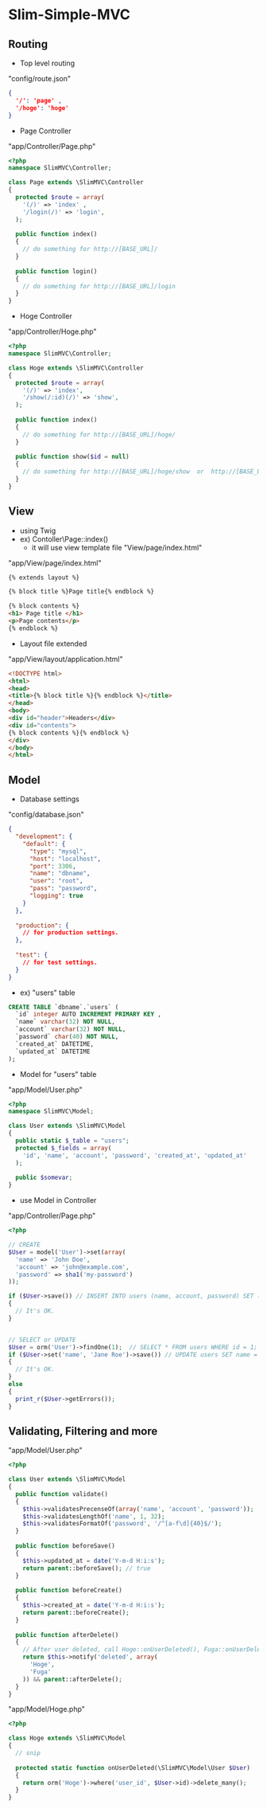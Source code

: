 # Slim-Simple-MVC

Routing
--------

- Top level routing

"config/route.json"
```json
{
  '/': 'page' ,
  '/hoge': 'hoge'
}
```

- Page Controller

"app/Controller/Page.php"
```php
<?php
namespace SlimMVC\Controller;

class Page extends \SlimMVC\Controller
{
  protected $route = array(
    '(/)' => 'index' ,
    '/login(/)' => 'login',
  );
  
  public function index()
  {
    // do something for http://[BASE_URL]/
  }
  
  public function login()
  {
    // do something for http://[BASE_URL]/login
  }
}
```

- Hoge Controller

"app/Controller/Hoge.php"
```php
<?php
namespace SlimMVC\Controller;

class Hoge extends \SlimMVC\Controller
{
  protected $route = array(
    '(/)' => 'index',
    '/show(/:id)(/)' => 'show',
  );
  
  public function index()
  {
    // do something for http://[BASE_URL]/hoge/
  }
  
  public function show($id = null)
  {
    // do something for http://[BASE_URL]/hoge/show  or  http://[BASE_URL]/hoge/show/1 ("1" set to $id)
  }
}
```

View
----

- using Twig
- ex) Contoller\Page::index()
  - it will use view template file "View/page/index.html"

"app/View/page/index.html"
```html
{% extends layout %}

{% block title %}Page title{% endblock %}

{% block contents %}
<h1> Page title </h1>
<p>Page contents</p>
{% endblock %}
```

- Layout file extended

"app/View/layout/application.html"
```html
<!DOCTYPE html>
<html>
<head>
<title>{% block title %}{% endblock %}</title>
</head>
<body>
<div id="header">Headers</div>
<div id="contents">
{% block contents %}{% endblock %}
</div>
</body>
</html>
```

Model
------

- Database settings

"config/database.json"

```json
{
  "development": {
    "default": {
      "type": "mysql",
      "host": "localhost",
      "port": 3306,
      "name": "dbname",
      "user": "root",
      "pass": "password",
      "logging": true
    }
  },
  
  "production": {
    // for production settings.
  },
  
  "test": {
    // for test settings.
  }
}
```

- ex) "users" table

```sql
CREATE TABLE `dbname`.`users` (
  `id` integer AUTO INCREMENT PRIMARY KEY ,
  `name` varchar(32) NOT NULL,
  `account` varchar(32) NOT NULL,
  `password` char(40) NOT NULL,
  `created_at` DATETIME,
  `updated_at` DATETIME
);
```

- Model for "users" table

"app/Model/User.php"
```php
<?php
namespace SlimMVC\Model;

class User extends \SlimMVC\Model
{
  public static $_table = "users";
  protected $_fields = array(
    'id', 'name', 'account', 'password', 'created_at', 'updated_at'
  );
  
  public $somevar;
}
```

- use Model in Controller

"app/Controller/Page.php"
```php
<?php

// CREATE
$User = model('User')->set(array(
  'name' => 'John Doe',
  'account' => 'john@example.com',
  'password' => sha1('my-password')
));

if ($User->save()) // INSERT INTO users (name, account, password) SET ("John Doe", "john@exmple.com", "******");
{
  // It's OK.
}


// SELECT or UPDATE
$User = orm('User')->findOne(1);  // SELECT * FROM users WHERE id = 1;
if ($User->set('name', 'Jane Roe')->save()) // UPDATE users SET name = "Jane Roe" WHERE id = 1;
{
  // It's OK.
}
else
{
  print_r($User->getErrors());
}
```

Validating, Filtering and more
----------------------------------

"app/Model/User.php"
```php
<?php

class User extends \SlimMVC\Model
{
  public function validate()
  {
    $this->validatesPrecenseOf(array('name', 'account', 'password'));
    $this->validatesLengthOf('name', 1, 32);
    $this->validatesFormatOf('password', '/^[a-f\d]{40}$/');
  }
  
  public function beforeSave()
  {
    $this->updated_at = date('Y-m-d H:i:s');
    return parent::beforeSave(); // true
  }
  
  public function beforeCreate()
  {
    $this->created_at = date('Y-m-d H:i:s');
    return parent::beforeCreate();
  }
  
  public function afterDelete()
  {
    // After user deleted, call Hoge::onUserDeleted(), Fuga::onUserDeleted()
    return $this->notify('deleted', array(
      'Hoge',
      'Fuga'
    )) && parent::afterDelete();
  }
}
```

"app/Model/Hoge.php"
```php
<?php

class Hoge extends \SlimMVC\Model
{
  // snip
  
  protected static function onUserDeleted(\SlimMVC\Model\User $User)
  {
    return orm('Hoge')->where('user_id', $User->id)->delete_many();
  }
}
```

